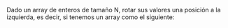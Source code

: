 Dado un array de enteros de tamaño N, rotar sus valores una posición a la izquierda, es
decir, si tenemos un array como el siguiente: 